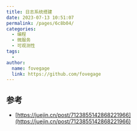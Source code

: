 ```yaml
---
title: 日志系统搭建
date: 2023-07-13 10:51:07
permalink: /pages/6c8b04/
categories:
  - 编程
  - 微服务
  - 可观测性
tags:
  - 
author: 
  name: fovegage
  link: https://github.com/fovegage
---
```

## 参考

- [https://juejin.cn/post/7123855142868221966](https://juejin.cn/post/7123855142868221966)